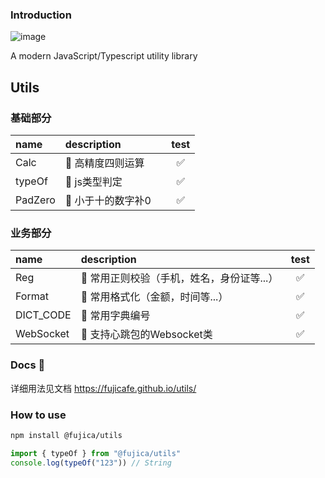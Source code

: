 ### Introduction

![image](https://img.shields.io/badge/Version-1.0.7-green.svg)

A modern JavaScript/Typescript utility library

## Utils

### 基础部分
|  name    |  description                    |   test    |
|:---------|:--------------------------------|:---------:|
|  Calc  | 📌 高精度四则运算 |  &nbsp;✅  |
|  typeOf  | 📌 js类型判定  |  &nbsp;✅  |
|  PadZero  | 📌 小于十的数字补0  |  &nbsp;✅  |

### 业务部分
|  name    |  description                    |   test    |
|:---------|:--------------------------------|:---------:|
|  Reg  | 📌 常用正则校验（手机，姓名，身份证等...） |  &nbsp;✅  |
|  Format  | 📌 常用格式化（金额，时间等...） |  &nbsp;✅  |
|  DICT_CODE  | 📌 常用字典编号 |  &nbsp;✅  |
|  WebSocket  | 📌 支持心跳包的Websocket类 |  &nbsp;✅  |

### Docs 📖

详细用法见文档 https://fujicafe.github.io/utils/

### How to use

```bash
npm install @fujica/utils
```

```ts
import { typeOf } from "@fujica/utils"
console.log(typeOf("123")) // String
```